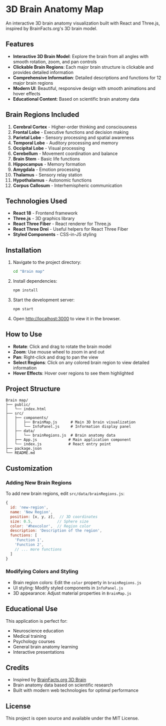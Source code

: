 # 3D Brain Anatomy Map

An interactive 3D brain anatomy visualization built with React and Three.js, inspired by BrainFacts.org's 3D brain model.

## Features

- **Interactive 3D Brain Model**: Explore the brain from all angles with smooth rotation, zoom, and pan controls
- **Clickable Brain Regions**: Each major brain structure is clickable and provides detailed information
- **Comprehensive Information**: Detailed descriptions and functions for 12 major brain regions
- **Modern UI**: Beautiful, responsive design with smooth animations and hover effects
- **Educational Content**: Based on scientific brain anatomy data

## Brain Regions Included

1. **Cerebral Cortex** - Higher-order thinking and consciousness
2. **Frontal Lobe** - Executive functions and decision making
3. **Parietal Lobe** - Sensory processing and spatial awareness
4. **Temporal Lobe** - Auditory processing and memory
5. **Occipital Lobe** - Visual processing
6. **Cerebellum** - Movement coordination and balance
7. **Brain Stem** - Basic life functions
8. **Hippocampus** - Memory formation
9. **Amygdala** - Emotion processing
10. **Thalamus** - Sensory relay station
11. **Hypothalamus** - Autonomic functions
12. **Corpus Callosum** - Interhemispheric communication

## Technologies Used

- **React 18** - Frontend framework
- **Three.js** - 3D graphics library
- **React Three Fiber** - React renderer for Three.js
- **React Three Drei** - Useful helpers for React Three Fiber
- **Styled Components** - CSS-in-JS styling

## Installation

1. Navigate to the project directory:
   ```bash
   cd "Brain map"
   ```

2. Install dependencies:
   ```bash
   npm install
   ```

3. Start the development server:
   ```bash
   npm start
   ```

4. Open [http://localhost:3000](http://localhost:3000) to view it in the browser.

## How to Use

- **Rotate**: Click and drag to rotate the brain model
- **Zoom**: Use mouse wheel to zoom in and out
- **Pan**: Right-click and drag to pan the view
- **Select Regions**: Click on any colored brain region to view detailed information
- **Hover Effects**: Hover over regions to see them highlighted

## Project Structure

```
Brain map/
├── public/
│   └── index.html
├── src/
│   ├── components/
│   │   ├── BrainMap.js      # Main 3D brain visualization
│   │   └── InfoPanel.js     # Information display panel
│   ├── data/
│   │   └── brainRegions.js  # Brain anatomy data
│   ├── App.js              # Main application component
│   └── index.js            # React entry point
├── package.json
└── README.md
```

## Customization

### Adding New Brain Regions

To add new brain regions, edit `src/data/brainRegions.js`:

```javascript
{
  id: 'new-region',
  name: 'New Region',
  position: [x, y, z],  // 3D coordinates
  size: 0.5,           // Sphere size
  color: '#hexcolor',  // Region color
  description: 'Description of the region',
  functions: [
    'Function 1',
    'Function 2',
    // ... more functions
  ]
}
```

### Modifying Colors and Styling

- Brain region colors: Edit the `color` property in `brainRegions.js`
- UI styling: Modify styled components in `InfoPanel.js`
- 3D appearance: Adjust material properties in `BrainMap.js`

## Educational Use

This application is perfect for:
- Neuroscience education
- Medical training
- Psychology courses
- General brain anatomy learning
- Interactive presentations

## Credits

- Inspired by [BrainFacts.org 3D Brain](https://www.brainfacts.org/3d-brain)
- Brain anatomy data based on scientific research
- Built with modern web technologies for optimal performance

## License

This project is open source and available under the MIT License. 